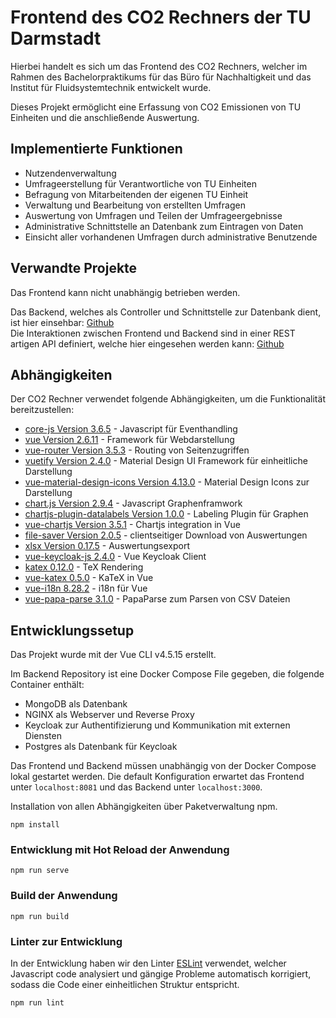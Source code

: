 # Frontend des CO2 Rechners der TU Darmstadt

Hierbei handelt es sich um das Frontend des CO2 Rechners, welcher im Rahmen des Bachelorpraktikums für das Büro für Nachhaltigkeit und das Institut für Fluidsystemtechnik entwickelt wurde.

Dieses Projekt ermöglicht eine Erfassung von CO2 Emissionen von TU Einheiten und die anschließende Auswertung.

## Implementierte Funktionen

- Nutzendenverwaltung
- Umfrageerstellung für Verantwortliche von TU Einheiten
- Befragung von Mitarbeitenden der eigenen TU Einheit
- Verwaltung und Bearbeitung von erstellten Umfragen
- Auswertung von Umfragen und Teilen der Umfrageergebnisse
- Administrative Schnittstelle an Datenbank zum Eintragen von Daten
- Einsicht aller vorhandenen Umfragen durch administrative Benutzende

## Verwandte Projekte

Das Frontend kann nicht unabhängig betrieben werden.

Das Backend, welches als Controller und Schnittstelle zur Datenbank dient, ist hier einsehbar: [Github](https://github.com/Anhilly/co2-rechner-TU-Darmstadt-backend)  
Die Interaktionen zwischen Frontend und Backend sind in einer REST artigen API definiert, welche hier eingesehen werden kann: [Github](https://github.com/Anhilly/CO2-Rechner-api)

## Abhängigkeiten

Der CO2 Rechner verwendet folgende Abhängigkeiten, um die Funktionalität bereitzustellen:

- [core-js Version 3.6.5](https://github.com/zloirock/core-js) - Javascript für Eventhandling
- [vue Version 2.6.11](https://v2.vuejs.org/) - Framework für Webdarstellung
- [vue-router Version 3.5.3](https://router.vuejs.org/) - Routing von Seitenzugriffen
- [vuetify Version 2.4.0](https://vuetifyjs.com/en/) - Material Design UI Framework für einheitliche Darstellung
- [vue-material-design-icons Version 4.13.0](https://github.com/robcresswell/vue-material-design-icons) - Material Design Icons zur Darstellung
- [chart.js Version 2.9.4](https://www.chartjs.org/) - Javascript Graphenframwork
- [chartjs-plugin-datalabels Version 1.0.0](https://chartjs-plugin-datalabels.netlify.app/) - Labeling Plugin für Graphen
- [vue-chartjs Version 3.5.1](https://vue-chartjs.org/) - Chartjs integration in Vue
- [file-saver Version 2.0.5](https://github.com/eligrey/FileSaver.js/) - clientseitiger Download von Auswertungen
- [xlsx Version 0.17.5](https://github.com/SheetJS/sheetjs) - Auswertungsexport
- [vue-keycloak-js 2.4.0](https://github.com/dsb-norge/vue-keycloak-js) - Vue Keycloak Client
- [katex 0.12.0](https://github.com/KaTeX/KaTeX) - TeX Rendering
- [vue-katex 0.5.0](https://github.com/lucpotage/vue-katex) - KaTeX in Vue
- [vue-i18n 8.28.2](https://github.com/kazupon/vue-i18n) - i18n für Vue
- [vue-papa-parse 3.1.0](https://github.com/twickstrom/vue-papa-parse) - PapaParse zum Parsen von CSV Dateien



## Entwicklungssetup
Das Projekt wurde mit der Vue CLI v4.5.15 erstellt.

Im Backend Repository ist eine Docker Compose File gegeben, die folgende Container enthält:
- MongoDB als Datenbank
- NGINX als Webserver und Reverse Proxy
- Keycloak zur Authentifizierung und Kommunikation mit externen Diensten
- Postgres als Datenbank für Keycloak

Das Frontend und Backend müssen unabhängig von der Docker Compose lokal gestartet werden. 
Die default Konfiguration erwartet das Frontend unter `localhost:8081` und das Backend unter `localhost:3000`.

Installation von allen Abhängigkeiten über Paketverwaltung npm.

```
npm install
```

### Entwicklung mit Hot Reload der Anwendung
```
npm run serve
```

### Build der Anwendung
```
npm run build
```

### Linter zur Entwicklung

In der Entwicklung haben wir den Linter [ESLint](https://eslint.org/) verwendet, welcher Javascript code analysiert und gängige Probleme automatisch korrigiert, sodass die Code einer einheitlichen Struktur entspricht.

```
npm run lint
```
